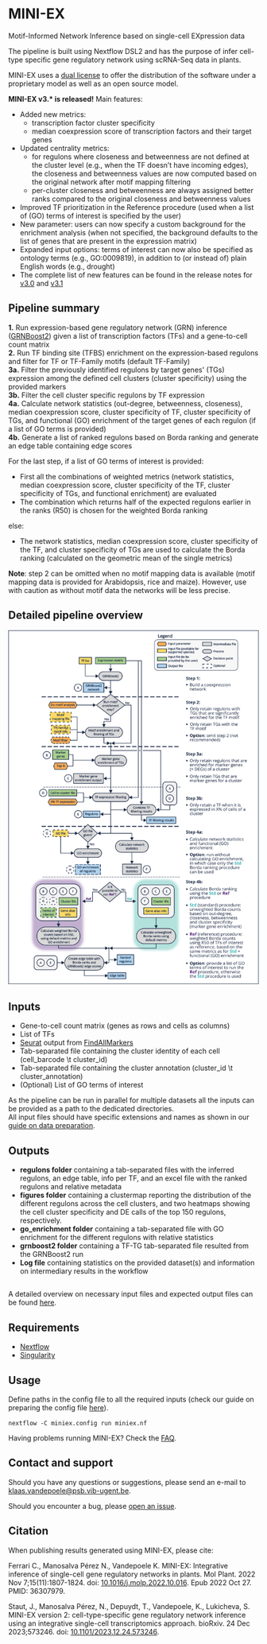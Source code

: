 # MINI-EX

Motif-Informed Network Inference based on single-cell EXpression data  

The pipeline is built using Nextflow DSL2 and has the purpose of infer cell-type specific gene regulatory network using scRNA-Seq data in plants.

MINI-EX uses a [dual license](https://github.com/VIB-PSB/MINI-EX/blob/main/LICENSE) to offer the distribution of the software under a proprietary model as well as an open source model.

**MINI-EX v3.\* is released!** Main features:
* Added new metrics:
  * transcription factor cluster specificity
  * median coexpression score of transcription factors and their target genes
* Updated centrality metrics:
  * for regulons where closeness and betweenness are not defined at the cluster level (e.g., when the TF doesn’t have incoming edges), the closeness and betweenness values are now computed based on the original network after motif mapping filtering
  * per-cluster closeness and betweenness are always assigned better ranks compared to the original closeness and betweenness values
* Improved TF prioritization in the Reference procedure (used when a list of (GO) terms of interest is specified by the user)
* New parameter: users can now specify a custom background for the enrichment analysis (when not specified, the background defaults to the list of genes that are present in the expression matrix)
* Expanded input options: terms of interest can now also be specified as ontology terms (e.g., GO:0009819), in addition to (or instead of) plain English words (e.g., drought)
* The complete list of new features can be found in the release notes for [v3.0](https://github.com/VIB-PSB/MINI-EX/releases/tag/v3.0) and [v3.1](https://github.com/VIB-PSB/MINI-EX/releases/tag/v3.1)

## Pipeline summary
**1\.** Run expression-based gene regulatory network (GRN) inference ([GRNBoost2](https://arboreto.readthedocs.io/en/latest/algorithms.html#grnboost2)) given a list of transcription factors (TFs) and a gene-to-cell count matrix<br/>
**2\.** Run TF binding site (TFBS) enrichment on the expression-based regulons and filter for TF or TF-Family motifs (default TF-Family)<br/>
**3a.** Filter the previously identified regulons by target genes' (TGs) expression among the defined cell clusters (cluster specificity) using the provided markers<br/>
**3b.** Filter the cell cluster specific regulons by TF expression<br/>
**4a.** Calculate network statistics (out-degree, betweenness, closeness), median coexpression score, cluster specificity of TF, cluster specificity of TGs, and functional (GO) enrichment of the target genes of each regulon (if a list of GO terms is provided)<br/>
**4b.** Generate a list of ranked regulons based on Borda ranking and generate an edge table containing edge scores

For the last step, if a list of GO terms of interest is provided:
- First all the combinations of weighted metrics (network statistics, median coexpression score, cluster specificity of the TF, cluster specificity of TGs, and functional enrichment) are evaluated
- The combination which returns half of the expected regulons earlier in the ranks (R50) is chosen for the weighted Borda ranking

else:
- The network statistics, median coexpression score, cluster specificity of the TF, and cluster specificity of TGs are used to calculate the Borda ranking (calculated on the geometric mean of the single metrics)

**Note**: step 2 can be omitted when no motif mapping data is available (motif mapping data is provided for Arabidopsis, rice and maize). However, use with caution as without motif data the networks will be less precise.

## Detailed pipeline overview

![MINI-EX_scheme](docs/MINI-EX_schema.png)

## Inputs
* Gene-to-cell count matrix (genes as rows and cells as columns)
* List of TFs
* [Seurat](https://satijalab.org/seurat/) output from [FindAllMarkers](https://www.rdocumentation.org/packages/Seurat/versions/3.1.2/topics/FindAllMarkers)
* Tab-separated file containing the cluster identity of each cell (cell_barcode \t cluster_id)
* Tab-separated file containing the cluster annotation (cluster_id \t cluster_annotation)
* (Optional) List of GO terms of interest

As the pipeline can be run in parallel for multiple datasets all the inputs can be provided as a path to the dedicated directories.  
All input files should have specific extensions and names as shown in our [guide on data preparation](docs/data_preparation.md).  

## Outputs
* **regulons folder** containing a tab-separated files with the inferred regulons, an edge table, info per TF, and an excel file with the ranked regulons and relative metadata
* **figures folder** containing a clustermap reporting the distribution of the different regulons across the cell clusters, and two heatmaps showing the cell cluster specificity and DE calls of the top 150 regulons, respectively. 
* **go_enrichment folder** containing a tab-separated file with GO enrichment for the different regulons with relative statistics
* **grnboost2 folder** containing a TF-TG tab-separated file resulted from the GRNBoost2 run
* **Log file** containing statistics on the provided dataset(s) and information on intermediary results in the workflow

##   
A detailed overview on necessary input files and expected output files can be found [here](example/).


## Requirements

* [Nextflow](https://www.nextflow.io/)
* [Singularity](https://sylabs.io/guides/3.0/user-guide/index.html)


## Usage

Define paths in the config file to all the required inputs (check our guide on preparing the config file [here](docs/configuration.md)).

```
nextflow -C miniex.config run miniex.nf
```
 
Having problems running MINI-EX? Check the [FAQ](docs/FAQ.md).


## Contact and support

Should you have any questions or suggestions, please send an e-mail to klaas.vandepoele@psb.vib-ugent.be.

Should you encounter a bug, please [open an issue](https://github.com/VIB-PSB/MINI-EX/issues).

## Citation

When publishing results generated using MINI-EX, please cite:

Ferrari C., Manosalva Pérez N., Vandepoele K. MINI-EX: Integrative inference of single-cell gene regulatory networks in plants. Mol Plant. 2022 Nov 7;15(11):1807-1824. doi: [10.1016/j.molp.2022.10.016](https://doi.org/10.1016/j.molp.2022.10.016). Epub 2022 Oct 27. PMID: 36307979.

Staut, J., Manosalva Pérez, N., Depuydt, T., Vandepoele, K., Lukicheva, S. MINI-EX version 2: cell-type-specific gene regulatory network inference using an integrative single-cell transcriptomics approach. bioRxiv. 24 Dec 2023;573246. doi: [10.1101/2023.12.24.573246](https://doi.org:10.1101/2023.12.24.573246).
